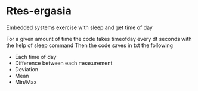 # Rtes-ergasia
Embedded systems exercise with sleep and get time of day

For a given amount of time the code takes timeofday every dt seconds with the help of sleep command 
Then the code saves in txt the following
- Each time of day
- Difference between each measurement
- Deviation
- Mean
- Min/Max
